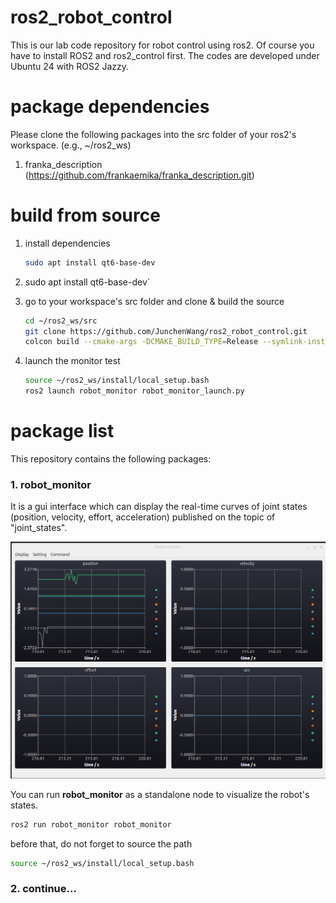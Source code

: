 # ros2_robot_control

This is our lab code repository for robot control using ros2. Of course you have to install ROS2 and ros2_control first. The codes are developed under Ubuntu 24 with ROS2 Jazzy.

# package dependencies

Please clone the following packages into the src folder of your ros2's workspace. (e.g., ~/ros2_ws)

1. franka_description (https://github.com/frankaemika/franka_description.git)

# build from source

1. install dependencies

   ```bash
   sudo apt install qt6-base-dev
   ```
2. sudo apt install qt6-base-dev`
3. go to your workspace's src folder and clone & build the source

   ```bash
   cd ~/ros2_ws/src
   git clone https://github.com/JunchenWang/ros2_robot_control.git
   colcon build --cmake-args -DCMAKE_BUILD_TYPE=Release --symlink-install
   ```
4. launch the monitor test

   ```bash
   source ~/ros2_ws/install/local_setup.bash
   ros2 launch robot_monitor robot_monitor_launch.py
   ```

# package list

This repository contains the following packages:

### 1. robot_monitor

It is a gui interface which can display the real-time curves of joint states (position, velocity, effort, acceleration) published on the topic of "joint_states".

![1730629536341](images/README/1730629536341.png)

You can run **robot_monitor** as a standalone node to visualize the robot's states.

```bash
ros2 run robot_monitor robot_monitor
```

before that, do not forget to source the path

```bash
source ~/ros2_ws/install/local_setup.bash
```

### 2. continue...
